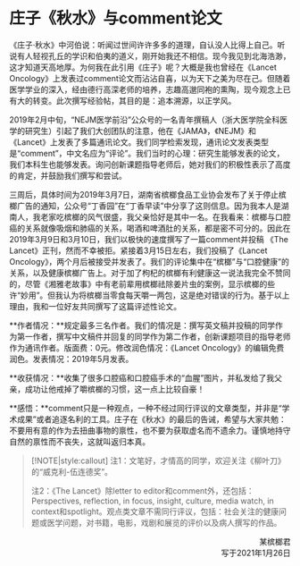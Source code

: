 # 庄子《秋水》与comment论文

《庄子·秋水》中河伯说：听闻过世间许许多多的道理，自认没人比得上自己。听说有人轻视孔丘的学识和伯夷的道义，刚开始我还不相信。现今我见到北海浩渺，这才知道天高地厚。为何我在此引用《庄子》呢？大概是我也曾经在《Lancet Oncology》上发表过comment论文而沾沾自喜，以为天下之美为尽在己。但随着医学学业的深入，经由德行高深老师的培养，志趣高邈同袍的熏陶，现今观念上已有大的转变。此次撰写经验帖，其目的是：追本溯源，以正学风。

2019年2月中旬，“NEJM医学前沿”公众号的一名青年撰稿人（浙大医学院全科医学的研究生）引起了我们大创团队的注意，他在《JAMA》，《NEJM》和《Lancet》上发表了多篇通讯论文。我们同学检索发现，通讯论文发表类型是“comment”，中文名应为“评论”。我们当时的心理：研究生能够发表的论文，我们本科生也能够发表。询问创新课题指导老师后，她对我们的积极性表示了高度的肯定，并鼓励我们撰写和尝试。

三周后，具体时间为2019年3月7日，湖南省槟榔食品工业协会发布了关于停止槟榔广告的通知，公众号“丁香园”在“丁香早读”中分享了这则信息。因为我本人是湖南人，我老家吃槟榔的风气很盛，我父亲恰好是其中一名。在我看来：槟榔与口腔癌的关系就像吸烟和肺癌的关系，喝酒和啤酒肚的关系，都是密不可分的。因此在2019年3月9日和3月10日，我们以极快的速度撰写了一篇comment并投稿 《The Lancet》正刊，然而不幸被拒。紧接着3月15日左右，我们投稿了《Lancet Oncology》，两个月后被接受并发表了。我们的评论集中在“槟榔”与“口腔健康”的关系，以及健康槟榔广告上。对于加了枸杞的槟榔有利健康这一说法我完全不赞同的，尽管《湘雅老故事》中有老前辈用槟榔祛除姜片虫的案例，显示槟榔的些许“妙用”。但我认为将槟榔当零食每天嚼一两包，这是绝对错误的行为。基于以上理由，我和一位好友共同撰写了这篇评述性论文。

**作者情况：**规定最多三名作者。我们的情况是：撰写英文稿并投稿的同学作为第一作者，撰写中文稿件并回复的同学作为第二作者，创新课题项目的指导老师作为通讯作者。版面费：0元。修改润色情况：《Lancet Oncology》的编辑免费润色。发表情况：2019年5月发表。

**收获情况：**收集了很多口腔癌和口腔癌手术的“血腥”图片，并私发给了我父亲，成功让他戒掉了嚼槟榔的习惯，这一点上比较自豪！

**感悟：**comment只是一种观点，一种不经过同行评议的文章类型，并非是“学术成果”或者追逐名利的工具。庄子在《秋水》的最后的告诫，希望与大家共勉：不要用有意的作为去扭曲事物的禀性，也不要为获取虚名而不遗余力。谨慎地持守自然的禀性而不丧失，这就叫返归本真。

> [!NOTE|style:callout]
> 注1：文笔好，才情高的同学，欢迎关注《柳叶刀》的“威克利-伍连德奖”。
>
> 注2：《The Lancet》除letter to editor和comment外，还包括：Perspectives, reflection, in focus, insight, culture, media watch, in context和spotlight。观点类文章不需同行评议，包括：社会关注的健康问题或医学问题，对书籍，电影，戏剧和展览的评价以及病人撰写的作品。

<p align="right">某槟榔君<br/>写于2021年1月26日</p>